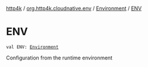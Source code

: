 [http4k](../../index.md) / [org.http4k.cloudnative.env](../index.md) / [Environment](index.md) / [ENV](./-e-n-v.md)

# ENV

`val ENV: `[`Environment`](index.md)

Configuration from the runtime environment

